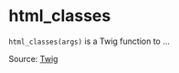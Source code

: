 # html_classes

`html_classes(args)` is a Twig function to ...


Source: [Twig](https://twig.symfony.com/html_classes)